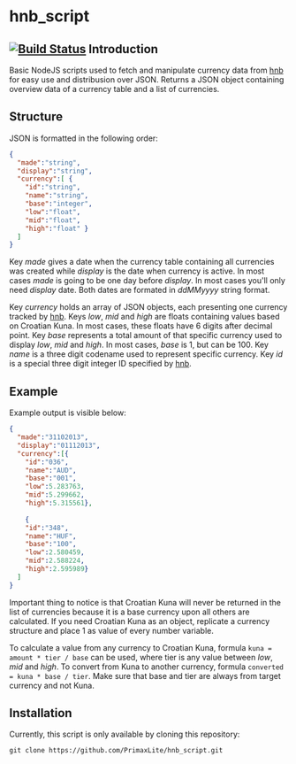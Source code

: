 hnb_script
==========
[![Build Status](https://travis-ci.org/TheEskhaton/hnb_script.png)](https://travis-ci.org/TheEskhaton/hnb_script)
Introduction
------------

Basic NodeJS scripts used to fetch and manipulate currency data from [hnb](http://www.hnb.hr/ "Croatian National Bank") for easy use and distribusion over JSON.
Returns a JSON object containing overview data of a currency table and a list of currencies.

Structure
---------

JSON is formatted in the following order:

```JSON
{
  "made":"string",
  "display":"string",
  "currency":[ {
    "id":"string",
    "name":"string",
    "base":"integer",
    "low":"float",
    "mid":"float",
    "high":"float" }
  ]
}
```
Key _made_ gives a date when the currency table containing all currencies was created while _display_ is the date
when currency is active. In most cases _made_ is going to be one day before _display_. In most cases you'll only need 
_display_ date. Both dates are formated in _ddMMyyyy_ string format.

Key _currency_ holds an array of JSON objects, each presenting one currency tracked by [hnb](http://www.hnb.hr/ "Croatian National Bank").
Keys _low_, _mid_ and _high_ are floats containing values based on Croatian Kuna. In most cases, these floats have 6 digits
after decimal point. Key _base_ represents a total amount of that specific currency used to display _low_, _mid_ and _high_.
In most cases, _base_ is 1, but can be 100. Key _name_ is a three digit codename used to represent specific currency. Key _id_
is a special three digit integer ID specified by [hnb](http://www.hnb.hr/ "Croatian National Bank").

Example
-------

Example output is visible below:

```JSON
{
  "made":"31102013",
  "display":"01112013",
  "currency":[{
    "id":"036",
    "name":"AUD",
    "base":"001",
    "low":5.283763,
    "mid":5.299662,
    "high":5.315561},
    
    {
    "id":"348",
    "name":"HUF",
    "base":"100",
    "low":2.580459,
    "mid":2.588224,
    "high":2.595989}
  ]
}
```

Important thing to notice is that Croatian Kuna will never be returned in the list of currencies because it is
a base currency upon all others are calculated. If you need Croatian Kuna as an object, replicate a currency structure
and place 1 as value of every number variable.

To calculate a value from any currency to Croatian Kuna, formula ```kuna = amount * tier / base``` can be used, where tier is any value
between _low_, _mid_ and _high_. To convert from Kuna to another currency, formula ```converted = kuna * base / tier```. Make sure that
base and tier are always from target currency and not Kuna.

Installation
------------

Currently, this script is only available by cloning this repository:
```
git clone https://github.com/PrimaxLite/hnb_script.git
```
